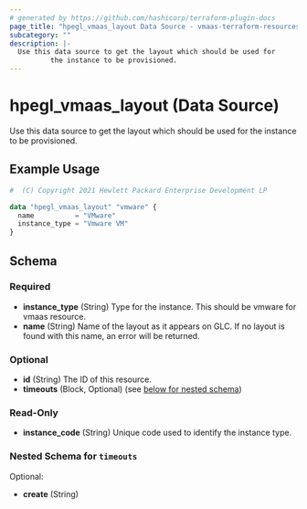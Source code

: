 ```yaml
---
# generated by https://github.com/hashicorp/terraform-plugin-docs
page_title: "hpegl_vmaas_layout Data Source - vmaas-terraform-resources"
subcategory: ""
description: |-
  Use this data source to get the layout which should be used for
          the instance to be provisioned.
---
```


# hpegl_vmaas_layout (Data Source)

Use this data source to get the layout which should be used for
		the instance to be provisioned.

## Example Usage

```terraform
#  (C) Copyright 2021 Hewlett Packard Enterprise Development LP

data "hpegl_vmaas_layout" "vmware" {
  name          = "VMware"
  instance_type = "Vmware VM"
}
```

<!-- schema generated by tfplugindocs -->
## Schema

### Required

- **instance_type** (String) Type for the instance. This should be vmware for vmaas resource.
- **name** (String) Name of the layout as it appears on GLC. If no layout is found with this name, an error will be returned.

### Optional

- **id** (String) The ID of this resource.
- **timeouts** (Block, Optional) (see [below for nested schema](#nestedblock--timeouts))

### Read-Only

- **instance_code** (String) Unique code used to identify the instance type.

<a id="nestedblock--timeouts"></a>
### Nested Schema for `timeouts`

Optional:

- **create** (String)



